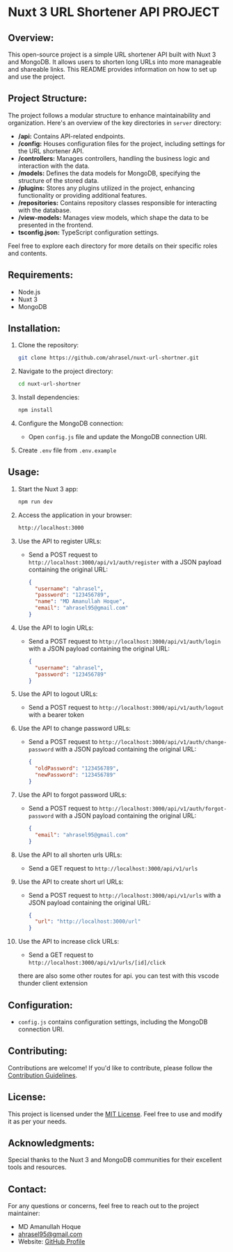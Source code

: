# Nuxt 3 URL Shortener API PROJECT

## Overview:

This open-source project is a simple URL shortener API built with Nuxt 3 and MongoDB. It allows users to shorten long URLs into more manageable and shareable links. This README provides information on how to set up and use the project.

## Project Structure:

The project follows a modular structure to enhance maintainability and organization. Here's an overview of the key directories in `server` directory:

- **/api:** Contains API-related endpoints.
- **/config:** Houses configuration files for the project, including settings for the URL shortener API.
- **/controllers:** Manages controllers, handling the business logic and interaction with the data.
- **/models:** Defines the data models for MongoDB, specifying the structure of the stored data.
- **/plugins:** Stores any plugins utilized in the project, enhancing functionality or providing additional features.
- **/repositories:** Contains repository classes responsible for interacting with the database.
- **/view-models:** Manages view models, which shape the data to be presented in the frontend.
- **tsconfig.json:** TypeScript configuration settings.

Feel free to explore each directory for more details on their specific roles and contents.

## Requirements:

- Node.js
- Nuxt 3
- MongoDB

## Installation:

1. Clone the repository:

   ```bash
   git clone https://github.com/ahrasel/nuxt-url-shortner.git
   ```

2. Navigate to the project directory:

   ```bash
   cd nuxt-url-shortner
   ```

3. Install dependencies:

   ```bash
   npm install
   ```

4. Configure the MongoDB connection:

   - Open `config.js` file and update the MongoDB connection URI.

5. Create `.env` file from `.env.example`

## Usage:

1. Start the Nuxt 3 app:

   ```bash
   npm run dev
   ```

2. Access the application in your browser:

   ```bash
   http://localhost:3000
   ```

3. Use the API to register URLs:

   - Send a POST request to `http://localhost:3000/api/v1/auth/register` with a JSON payload containing the original URL:

     ```json
     {
       "username": "ahrasel",
       "password": "123456789",
       "name": "MD Amanullah Hoque",
       "email": "ahrasel95@gmail.com"
     }
     ```

4. Use the API to login URLs:

   - Send a POST request to `http://localhost:3000/api/v1/auth/login` with a JSON payload containing the original URL:

     ```json
     {
       "username": "ahrasel",
       "password": "123456789"
     }
     ```

5. Use the API to logout URLs:

   - Send a POST request to `http://localhost:3000/api/v1/auth/logout` with a bearer token

6. Use the API to change password URLs:

   - Send a POST request to `http://localhost:3000/api/v1/auth/change-password` with a JSON payload containing the original URL:

     ```json
     {
       "oldPassword": "123456789",
       "newPassword": "123456789"
     }
     ```

7. Use the API to forgot password URLs:

   - Send a POST request to `http://localhost:3000/api/v1/auth/forgot-password` with a JSON payload containing the original URL:

     ```json
     {
       "email": "ahrasel95@gmail.com"
     }
     ```

8. Use the API to all shorten urls URLs:

   - Send a GET request to `http://localhost:3000/api/v1/urls`

9. Use the API to create short url URLs:

   - Send a POST request to `http://localhost:3000/api/v1/urls` with a JSON payload containing the original URL:

     ```json
     {
       "url": "http://localhost:3000/url"
     }
     ```

10. Use the API to increase click URLs:

    - Send a GET request to `http://localhost:3000/api/v1/urls/[id]/click`

    there are also some other routes for api. you can test with this vscode thunder client extension

## Configuration:

- `config.js` contains configuration settings, including the MongoDB connection URI.

## Contributing:

Contributions are welcome! If you'd like to contribute, please follow the [Contribution Guidelines](CONTRIBUTING.md).

## License:

This project is licensed under the [MIT License](LICENSE). Feel free to use and modify it as per your needs.

## Acknowledgments:

Special thanks to the Nuxt 3 and MongoDB communities for their excellent tools and resources.

## Contact:

For any questions or concerns, feel free to reach out to the project maintainer:

- MD Amanullah Hoque
- ahrasel95@gmail.com
- Website: [GitHub Profile](https://ahrasel.com)
